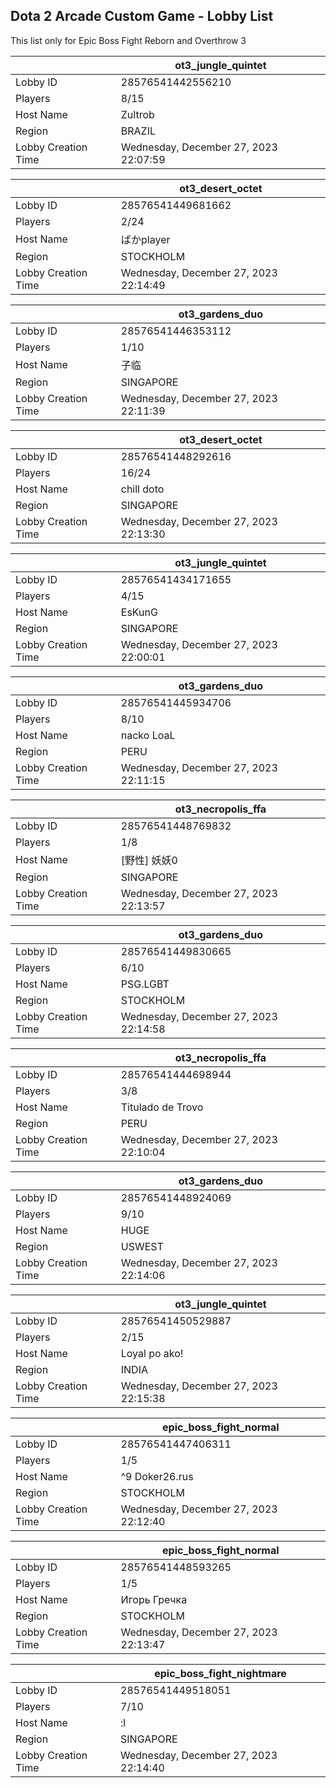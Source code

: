 ## Dota 2 Arcade Custom Game - Lobby List

This list only for Epic Boss Fight Reborn and Overthrow 3

|  | ot3_jungle_quintet |
| ------ | ------ |
| Lobby ID | 28576541442556210 |
| Players | 8/15 |
| Host Name | Zultrob |
| Region | BRAZIL |
| Lobby Creation Time | Wednesday, December 27, 2023 22:07:59 |


|  | ot3_desert_octet |
| ------ | ------ |
| Lobby ID | 28576541449681662 |
| Players | 2/24 |
| Host Name | ばかplayer |
| Region | STOCKHOLM |
| Lobby Creation Time | Wednesday, December 27, 2023 22:14:49 |


|  | ot3_gardens_duo |
| ------ | ------ |
| Lobby ID | 28576541446353112 |
| Players | 1/10 |
| Host Name | 子临 |
| Region | SINGAPORE |
| Lobby Creation Time | Wednesday, December 27, 2023 22:11:39 |


|  | ot3_desert_octet |
| ------ | ------ |
| Lobby ID | 28576541448292616 |
| Players | 16/24 |
| Host Name | chill doto |
| Region | SINGAPORE |
| Lobby Creation Time | Wednesday, December 27, 2023 22:13:30 |


|  | ot3_jungle_quintet |
| ------ | ------ |
| Lobby ID | 28576541434171655 |
| Players | 4/15 |
| Host Name | EsKunG |
| Region | SINGAPORE |
| Lobby Creation Time | Wednesday, December 27, 2023 22:00:01 |


|  | ot3_gardens_duo |
| ------ | ------ |
| Lobby ID | 28576541445934706 |
| Players | 8/10 |
| Host Name | nacko LoaL |
| Region | PERU |
| Lobby Creation Time | Wednesday, December 27, 2023 22:11:15 |


|  | ot3_necropolis_ffa |
| ------ | ------ |
| Lobby ID | 28576541448769832 |
| Players | 1/8 |
| Host Name | [野性] 妖妖0 |
| Region | SINGAPORE |
| Lobby Creation Time | Wednesday, December 27, 2023 22:13:57 |


|  | ot3_gardens_duo |
| ------ | ------ |
| Lobby ID | 28576541449830665 |
| Players | 6/10 |
| Host Name | PSG.LGBT |
| Region | STOCKHOLM |
| Lobby Creation Time | Wednesday, December 27, 2023 22:14:58 |


|  | ot3_necropolis_ffa |
| ------ | ------ |
| Lobby ID | 28576541444698944 |
| Players | 3/8 |
| Host Name | Titulado de Trovo |
| Region | PERU |
| Lobby Creation Time | Wednesday, December 27, 2023 22:10:04 |


|  | ot3_gardens_duo |
| ------ | ------ |
| Lobby ID | 28576541448924069 |
| Players | 9/10 |
| Host Name | HUGE |
| Region | USWEST |
| Lobby Creation Time | Wednesday, December 27, 2023 22:14:06 |


|  | ot3_jungle_quintet |
| ------ | ------ |
| Lobby ID | 28576541450529887 |
| Players | 2/15 |
| Host Name | Loyal po ako! |
| Region | INDIA |
| Lobby Creation Time | Wednesday, December 27, 2023 22:15:38 |


|  | epic_boss_fight_normal |
| ------ | ------ |
| Lobby ID | 28576541447406311 |
| Players | 1/5 |
| Host Name | ^9          Doker26.rus |
| Region | STOCKHOLM |
| Lobby Creation Time | Wednesday, December 27, 2023 22:12:40 |


|  | epic_boss_fight_normal |
| ------ | ------ |
| Lobby ID | 28576541448593265 |
| Players | 1/5 |
| Host Name | Игорь Гречка |
| Region | STOCKHOLM |
| Lobby Creation Time | Wednesday, December 27, 2023 22:13:47 |


|  | epic_boss_fight_nightmare |
| ------ | ------ |
| Lobby ID | 28576541449518051 |
| Players | 7/10 |
| Host Name | :l |
| Region | SINGAPORE |
| Lobby Creation Time | Wednesday, December 27, 2023 22:14:40 |


